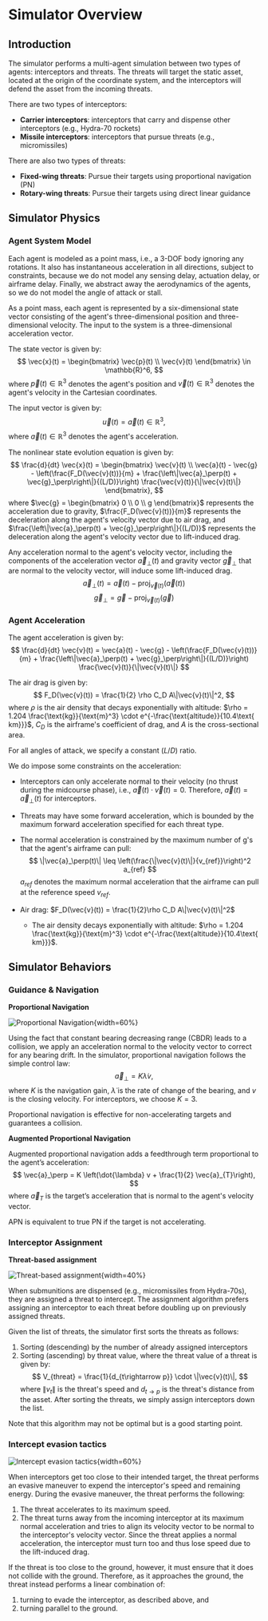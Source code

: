 # Simulator Overview

## Introduction

The simulator performs a multi-agent simulation between two types of agents: interceptors and threats. The threats will target the static asset, located at the origin of the coordinate system, and the interceptors will defend the asset from the incoming threats.

There are two types of interceptors:
- **Carrier interceptors**: interceptors that carry and dispense other interceptors (e.g., Hydra-70 rockets)
- **Missile interceptors**: interceptors that pursue threats (e.g., micromissiles)

There are also two types of threats:
- **Fixed-wing threats**: Pursue their targets using proportional navigation (PN)
- **Rotary-wing threats**: Pursue their targets using direct linear guidance

## Simulator Physics

### Agent System Model

Each agent is modeled as a point mass, i.e., a 3-DOF body ignoring any rotations. It also has instantaneous acceleration in all directions, subject to constraints, because we do not model any sensing delay, actuation delay, or airframe delay. Finally, we abstract away the aerodynamics of the agents, so we do not model the angle of attack or stall.

As a point mass, each agent is represented by a six-dimensional state vector consisting of the agent's three-dimensional position and three-dimensional velocity. The input to the system is a three-dimensional acceleration vector.

The state vector is given by:
$$
\vec{x}(t) = \begin{bmatrix}
  \vec{p}(t) \\
  \vec{v}(t)
\end{bmatrix} \in \mathbb{R}^6,
$$
where $\vec{p}(t) \in \mathbb{R}^3$ denotes the agent's position and $\vec{v}(t) \in \mathbb{R}^3$ denotes the agent's velocity in the Cartesian coordinates.

The input vector is given by:
$$
\vec{u}(t) = \vec{a}(t) \in \mathbb{R}^3,
$$
where $\vec{a}(t) \in \mathbb{R}^3$ denotes the agent's acceleration.

The nonlinear state evolution equation is given by:
$$
\frac{d}{dt} \vec{x}(t) = \begin{bmatrix}
  \vec{v}(t) \\
  \vec{a}(t) - \vec{g} - \left(\frac{F_D(\vec{v}(t))}{m} + \frac{\left\|\vec{a}_\perp(t) + \vec{g}_\perp\right\|}{(L/D)}\right) \frac{\vec{v}(t)}{\|\vec{v}(t)\|}
\end{bmatrix},
$$
where $\vec{g} = \begin{bmatrix} 0 \\ 0 \\ g \end{bmatrix}$ represents the acceleration due to gravity, $\frac{F_D(\vec{v}(t))}{m}$ represents the deceleration along the agent's velocity vector due to air drag, and $\frac{\left\|\vec{a}_\perp(t) + \vec{g}_\perp\right\|}{(L/D)}$ represents the deleceration along the agent's velocity vector due to lift-induced drag.

Any acceleration normal to the agent's velocity vector, including the components of the acceleration vector $\vec{a}_\perp(t)$ and gravity vector $\vec{g}_\perp$ that are normal to the velocity vector, will induce some lift-induced drag.
$$
\vec{a}_\perp(t) = \vec{a}(t) - \text{proj}_{\vec{v}(t)}(\vec{a}(t))
$$
$$
\vec{g}_\perp = \vec{g} - \text{proj}_{\vec{v}(t)}(\vec{g})
$$

### Agent Acceleration

The agent acceleration is given by:
$$
\frac{d}{dt} \vec{v}(t) = \vec{a}(t) - \vec{g} - \left(\frac{F_D(\vec{v}(t))}{m} + \frac{\left\|\vec{a}_\perp(t) + \vec{g}_\perp\right\|}{(L/D)}\right) \frac{\vec{v}(t)}{\|\vec{v}(t)\|}
$$

The air drag is given by:
$$
F_D(\vec{v}(t)) = \frac{1}{2} \rho C_D A\|\vec{v}(t)\|^2,
$$
where $\rho$ is the air density that decays exponentially with altitude: $\rho = 1.204 \frac{\text{kg}}{\text{m}^3} \cdot e^{-\frac{\text{altitude}}{10.4\text{ km}}}$, $C_D$ is the airframe's coefficient of drag, and $A$ is the cross-sectional area.

For all angles of attack, we specify a constant $(L/D)$ ratio.

We do impose some constraints on the acceleration:
- Interceptors can only accelerate normal to their velocity (no thrust during the midcourse phase), i.e., $\vec{a}(t) \cdot \vec{v}(t) = 0$. Therefore, $\vec{a}(t) = \vec{a}_\perp(t)$ for interceptors.
- Threats may have some forward acceleration, which is bounded by the maximum forward acceleration specified for each threat type.
- The normal acceleration is constrained by the maximum number of g's that the agent's airframe can pull:
  $$
  \|\vec{a}_\perp(t)\| \leq \left(\frac{\|\vec{v}(t)\|}{v_{ref}}\right)^2 a_{ref}
  $$
  $a_{ref}$ denotes the maximum normal acceleration that the airframe can pull at the reference speed $v_{ref}$.

- Air drag: $F_D(\vec{v}(t)) = \frac{1}{2}\rho C_D A\|\vec{v}(t)\|^2$
  - The air density decays exponentially with altitude: $\rho = 1.204 \frac{\text{kg}}{\text{m}^3} \cdot e^{-\frac{\text{altitude}}{10.4\text{ km}}}$.

## Simulator Behaviors

### Guidance & Navigation

**Proportional Navigation**

![Proportional Navigation](./images/proportional_navigation.png){width=60%}

Using the fact that constant bearing decreasing range (CBDR) leads to a collision, we apply an acceleration normal to the velocity vector to correct for any bearing drift. In the simulator, proportional navigation follows the simple control law:
$$
\vec{a}_\perp = K \dot{\lambda} v,
$$
where $K$ is the navigation gain, $\dot{\lambda}$ is the rate of change of the bearing, and $v$ is the closing velocity.
For interceptors, we choose $K = 3$.

Proportional navigation is effective for non-accelerating targets and guarantees a collision.

**Augmented Proportional Navigation**

Augmented proportional navigation adds a feedthrough term proportional to the agent’s acceleration:
$$
\vec{a}_\perp = K \left(\dot{\lambda} v + \frac{1}{2} \vec{a}_{T}\right),
$$
where $\vec{a}_T$ is the target’s acceleration that is normal to the agent's velocity vector.

APN is equivalent to true PN if the target is not accelerating.

### Interceptor Assignment

**Threat-based assignment**

![Threat-based assignment](./images/threat_based_assignment.png){width=40%}

When submunitions are dispensed (e.g., micromissiles from Hydra-70s), they are assigned a threat to intercept. The assignment algorithm prefers assigning an interceptor to each threat before doubling up on previously assigned threats.

Given the list of threats, the simulator first sorts the threats as follows:
1. Sorting (descending) by the number of already assigned interceptors
2. Sorting (ascending) by threat value, where the threat value of a threat is given by:
  $$
  V_{threat} = \frac{1}{d_{t\rightarrow p}} \cdot \|\vec{v}(t)\|,
  $$
  where $\|v_t\|$ is the threat's speed and $d_{t\rightarrow p}$ is the threat's distance from the asset.
After sorting the threats, we simply assign interceptors down the list.

Note that this algorithm may not be optimal but is a good starting point.

### Intercept evasion tactics

![Intercept evasion tactics](./images/intercept_evasion.png){width=60%}

When interceptors get too close to their intended target, the threat performs an evasive maneuver to expend the interceptor's speed and remaining energy. During the evasive maneuver, the threat performs the following:
1. The threat accelerates to its maximum speed.
2. The threat turns away from the incoming interceptor at its maximum normal acceleration and tries to align its velocity vector to be normal to the interceptor's velocity vector.
Since the threat applies a normal acceleration, the interceptor must turn too and thus lose speed due to the lift-induced drag.

If the threat is too close to the ground, however, it must ensure that it does not collide with the ground. Therefore, as it approaches the ground, the threat instead performs a linear combination of:
1. turning to evade the interceptor, as described above, and
2. turning parallel to the ground.
